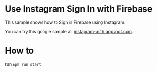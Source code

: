 # Use Instagram Sign In with Firebase

This sample shows how to Sign in Firebase using [Instagram](https://www.instagram.com/developer/).

You can try this google sample at: [instagram-auth.appspot.com](https://instagram-auth.appspot.com).

# How to
run ```npm run start```
